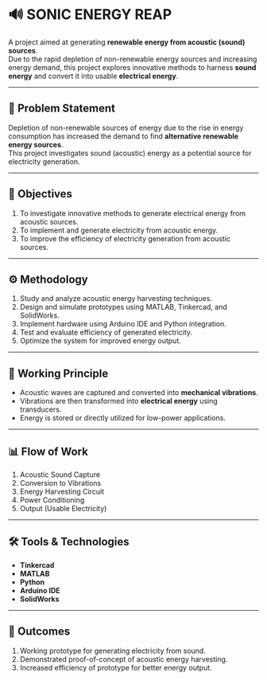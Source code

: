 # 🔊 SONIC ENERGY REAP  

A project aimed at generating **renewable energy from acoustic (sound) sources**.  
Due to the rapid depletion of non-renewable energy sources and increasing energy demand, this project explores innovative methods to harness **sound energy** and convert it into usable **electrical energy**.  

---

## 📝 Problem Statement  

Depletion of non-renewable sources of energy due to the rise in energy consumption has increased the demand to find **alternative renewable energy sources**.  
This project investigates sound (acoustic) energy as a potential source for electricity generation.  

---

## 🎯 Objectives  

1. To investigate innovative methods to generate electrical energy from acoustic sources.  
2. To implement and generate electricity from acoustic energy.  
3. To improve the efficiency of electricity generation from acoustic sources.  

---

## ⚙️ Methodology  

1. Study and analyze acoustic energy harvesting techniques.  
2. Design and simulate prototypes using MATLAB, Tinkercad, and SolidWorks.  
3. Implement hardware using Arduino IDE and Python integration.  
4. Test and evaluate efficiency of generated electricity.  
5. Optimize the system for improved energy output.  

---

## 🔄 Working Principle  

- Acoustic waves are captured and converted into **mechanical vibrations**.  
- Vibrations are then transformed into **electrical energy** using transducers.  
- Energy is stored or directly utilized for low-power applications.  

---

## 📊 Flow of Work  

1. Acoustic Sound Capture  
2. Conversion to Vibrations  
3. Energy Harvesting Circuit  
4. Power Conditioning  
5. Output (Usable Electricity)  

---

## 🛠️ Tools & Technologies  

- **Tinkercad**  
- **MATLAB**  
- **Python**  
- **Arduino IDE**  
- **SolidWorks**  

---

## 📌 Outcomes  

1. Working prototype for generating electricity from sound.  
2. Demonstrated proof-of-concept of acoustic energy harvesting.  
3. Increased efficiency of prototype for better energy output. 
